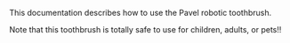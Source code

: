This documentation describes how to use the Pavel robotic toothbrush.

Note that this toothbrush is totally safe to use for children, adults, or pets!!
